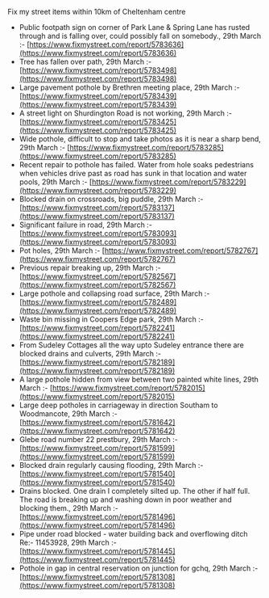 Fix my street items within 10km of Cheltenham centre

<!-- fix_marker starts -->

- Public footpath sign on corner of Park Lane & Spring Lane has rusted through and is falling over, could possibly fall on somebody., 29th March :- [https://www.fixmystreet.com/report/5783636](https://www.fixmystreet.com/report/5783636)
- Tree has fallen over path, 29th March :- [https://www.fixmystreet.com/report/5783498](https://www.fixmystreet.com/report/5783498)
- Large pavement pothole by Brethren meeting place, 29th March :- [https://www.fixmystreet.com/report/5783439](https://www.fixmystreet.com/report/5783439)
- A street light on Shurdington Road is not working, 29th March :- [https://www.fixmystreet.com/report/5783425](https://www.fixmystreet.com/report/5783425)
- Wide pothole, difficult to stop and take photos as it is near a sharp bend, 29th March :- [https://www.fixmystreet.com/report/5783285](https://www.fixmystreet.com/report/5783285)
- Recent repair to pothole has failed. Water from hole soaks pedestrians when vehicles drive past as road has sunk in that location and water pools, 29th March :- [https://www.fixmystreet.com/report/5783229](https://www.fixmystreet.com/report/5783229)
- Blocked drain on crossroads, big puddle, 29th March :- [https://www.fixmystreet.com/report/5783137](https://www.fixmystreet.com/report/5783137)
- Significant failure in road, 29th March :- [https://www.fixmystreet.com/report/5783093](https://www.fixmystreet.com/report/5783093)
- Pot holes, 29th March :- [https://www.fixmystreet.com/report/5782767](https://www.fixmystreet.com/report/5782767)
- Previous repair breaking up, 29th March :- [https://www.fixmystreet.com/report/5782567](https://www.fixmystreet.com/report/5782567)
- Large pothole and collapsing road surface, 29th March :- [https://www.fixmystreet.com/report/5782489](https://www.fixmystreet.com/report/5782489)
- Waste bin missing in Coopers Edge park, 29th March :- [https://www.fixmystreet.com/report/5782241](https://www.fixmystreet.com/report/5782241)
- From Sudeley Cottages all the way upto Sudeley entrance there are blocked drains and culverts, 29th March :- [https://www.fixmystreet.com/report/5782189](https://www.fixmystreet.com/report/5782189)
- A large pothole hidden from view between two painted white lines, 29th March :- [https://www.fixmystreet.com/report/5782015](https://www.fixmystreet.com/report/5782015)
- Large deep potholes in carriageway in direction Southam to Woodmancote, 29th March :- [https://www.fixmystreet.com/report/5781642](https://www.fixmystreet.com/report/5781642)
- Glebe road number 22 prestbury, 29th March :- [https://www.fixmystreet.com/report/5781599](https://www.fixmystreet.com/report/5781599)
- Blocked drain regularly causing flooding, 29th March :- [https://www.fixmystreet.com/report/5781540](https://www.fixmystreet.com/report/5781540)
- Drains blocked. One drain I completely silted up. The other if half full. The road is breaking up and washing down in poor weather and blocking them., 29th March :- [https://www.fixmystreet.com/report/5781496](https://www.fixmystreet.com/report/5781496)
- Pipe under road blocked - water building back and overflowing ditch Re:- 11453928, 29th March :- [https://www.fixmystreet.com/report/5781445](https://www.fixmystreet.com/report/5781445)
- Pothole in gap in central reservation on junction for gchq, 29th March :- [https://www.fixmystreet.com/report/5781308](https://www.fixmystreet.com/report/5781308)

<!-- fix_marker ends -->